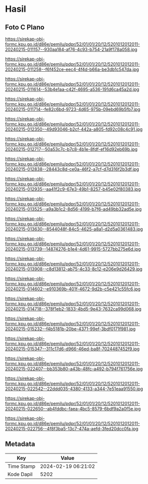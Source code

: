 # Hasil

## Foto C Plano

https://sirekap-obj-formc.kpu.go.id/d86e/pemilu/pdpr/52/01/01/20/12/5201012012011-20240215-011157--930aa184-af76-4c93-b754-21a9f178a058.jpg

https://sirekap-obj-formc.kpu.go.id/d86e/pemilu/pdpr/52/01/01/20/12/5201012012011-20240215-011258--f6f452ce-eec4-4f4d-b66a-be3db1c547da.jpg

https://sirekap-obj-formc.kpu.go.id/d86e/pemilu/pdpr/52/01/01/20/12/5201012012011-20240215-011614--53b4e1aa-c42f-4695-a536-191d6ca45a2d.jpg

https://sirekap-obj-formc.kpu.go.id/d86e/pemilu/pdpr/52/01/01/20/12/5201012012011-20240215-011714--fe82c6bd-9723-4d65-975b-09ebd69b5fb7.jpg

https://sirekap-obj-formc.kpu.go.id/d86e/pemilu/pdpr/52/01/01/20/12/5201012012011-20240215-012350--49d93046-b2cf-442a-a805-fd92c08c4c91.jpg

https://sirekap-obj-formc.kpu.go.id/d86e/pemilu/pdpr/52/01/01/20/12/5201012012011-20240215-012717--50a53c7c-b7c8-4b1e-8fdf-ef16d92eb69b.jpg

https://sirekap-obj-formc.kpu.go.id/d86e/pemilu/pdpr/52/01/01/20/12/5201012012011-20240215-012838--28443c8d-ce0a-46f2-a7cf-d7d316f2b3df.jpg

https://sirekap-obj-formc.kpu.go.id/d86e/pemilu/pdpr/52/01/01/20/12/5201012012011-20240215-012935--aa41f2c9-67e3-49b1-8257-b45e02f80383.jpg

https://sirekap-obj-formc.kpu.go.id/d86e/pemilu/pdpr/52/01/01/20/12/5201012012011-20240215-013525--a9a3b1c2-8d56-4199-b7f6-ad49bb32ad5e.jpg

https://sirekap-obj-formc.kpu.go.id/d86e/pemilu/pdpr/52/01/01/20/12/5201012012011-20240215-013630--8544048f-84c5-4625-a8a1-d2d5a0361483.jpg

https://sirekap-obj-formc.kpu.go.id/d86e/pemilu/pdpr/52/01/01/20/12/5201012012011-20240215-013739--14874276-b1e4-4d61-9915-5727bb275e6d.jpg

https://sirekap-obj-formc.kpu.go.id/d86e/pemilu/pdpr/52/01/01/20/12/5201012012011-20240215-013908--c8d13812-ab75-4c33-8c12-e206e9d26429.jpg

https://sirekap-obj-formc.kpu.go.id/d86e/pemilu/pdpr/52/01/01/20/12/5201012012011-20240215-014602--e910369b-401f-4672-9d2b-c5e421c55fc6.jpg

https://sirekap-obj-formc.kpu.go.id/d86e/pemilu/pdpr/52/01/01/20/12/5201012012011-20240215-014718--378f1eb2-1833-4bd5-9e43-7632ca99d068.jpg

https://sirekap-obj-formc.kpu.go.id/d86e/pemilu/pdpr/52/01/01/20/12/5201012012011-20240215-015232--f4b5181b-20be-4371-99ef-3bdf0171f981.jpg

https://sirekap-obj-formc.kpu.go.id/d86e/pemilu/pdpr/52/01/01/20/12/5201012012011-20240215-015347--311c17d6-d966-46ed-ba8f-7024487452f9.jpg

https://sirekap-obj-formc.kpu.go.id/d86e/pemilu/pdpr/52/01/01/20/12/5201012012011-20240215-022407--bb353b80-a43b-48fc-a492-b794f761756e.jpg

https://sirekap-obj-formc.kpu.go.id/d86e/pemilu/pdpr/52/01/01/20/12/5201012012011-20240215-022542--22ddd035-4380-4133-a344-7e51eaa91550.jpg

https://sirekap-obj-formc.kpu.go.id/d86e/pemilu/pdpr/52/01/01/20/12/5201012012011-20240215-022650--ab4fddbc-faea-4bc5-8579-6bdf9a2a0f5e.jpg

https://sirekap-obj-formc.kpu.go.id/d86e/pemilu/pdpr/52/01/01/20/12/5201012012011-20240215-022756--4f8f3ba5-13c7-474a-aefd-3fed20dcc0fa.jpg


## Metadata

| Key        | Value               |
| ---------- | ------------------- |
| Time Stamp | 2024-02-19 06:21:02 |
| Kode Dapil | 5202                |



